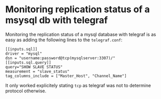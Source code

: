# Monitoring replication status of a msysql db with telegraf

Monitoring the replication status of a mysql database with telegraf is as easy as adding the following lines to the `telegraf.conf`:

```
[[inputs.sql]]
driver = "mysql"
dsn = "username:password@tcp(mysqlserver:3307)/"
[[inputs.sql.query]]
query="SHOW SLAVE STATUS"
measurement = "slave_status"
tag_columns_include = ["Master_Host", "Channel_Name"]
```

It only worked explicitely stating `tcp` as telegraf was not to determine protocol otherwise.

